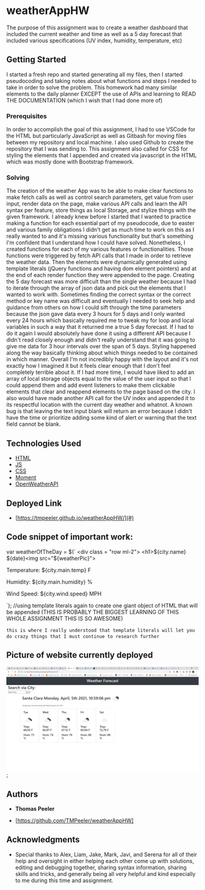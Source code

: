 # weatherAppHW

The purpose of this assignment was to create a weather dashboard that included the current weather and time as well as a 5 day forecast that included various specifications (UV index, humidity, temperature, etc)

## Getting Started

I started a fresh repo and started generating all my files, then I started pseudocoding and taking notes about what functions and steps I needed to take in order to solve the problem. This homework had many similar elements to the daily planner EXCEPT the use of APIs and learning to READ THE DOCUMENTATION (which I wish that I had done more of)

### Prerequisites

In order to accomplish the goal of this assignment, I had to use VSCode for the HTML but particularly JavaScript as well as Gitbash for moving files between my repository and local machine. I also used Github to create the repository that I was sending to. This assignment also called for CSS for styling the elements that I appended and created via javascript in the HTML which was mostly done with Bootstrap framework. 

### Solving

The creation of the weather App was to be able to make clear functions to make fetch calls as well as control search parameters, get value from user input, render data on the page, make various API calls and learn the API syntax per feature, store things as local Storage, and stylize things with the given framework. I already knew before I started that I wanted to practice making a function for each essential part of my pseudocode, due to easter and various family obligations I didn't get as much time to work on this as I really wanted to and it's missing various functionality but that's something I'm confident that I understand how I could have solved. Nonetheless, I created functions for each of my various features or functionalities. Those functions were triggered by fetch API calls that I made in order to retrieve the weather data. Then the elements were dynamically generated using template literals (jQuery functions and having dom element pointers) and at the end of each render function they were appended to the page. Creating the 5 day forecast was more difficult than the single weather because I had to iterate through the array of json data and pick out the elements that I wanted to work with. Sometimes finding the correct syntax or the correct method or key name was difficult and eventually I needed to seek help and guidance from others on how I could sift through the time parameters because the json gave data every 3 hours for 5 days and I only wanted every 24 hours which basically required me to tweak my for loop and local variables in such a way that it returned me a true 5 day forecast. If I had to do it again I would absolutely have done it using a different API because I didn't read closely enough and didn't really understand that it was going to give me data for 3 hour intervals over the span of 5 days. Styling happened along the way basically thinking about which things needed to be contained in which manner. Overall I'm not incredibly happy with the layout and it's not exactly how I imagined it but it feels clear enough that I don't feel completely terrible about it. If I had more time, I would have liked to add an array of local storage objects equal to the value of the user input so that I could append them and add event listeners to make them clickable elements that clear and reappend elements to the page based on the city. I also would have made another API call for the UV index and appended it to its respectful location with the current day weather and whatnot. A known bug is that leaving the text input blank will return an error because I didn't have the time or prioritize adding some kind of alert or warning that the text field cannot be blank.


## Technologies Used

* [HTML](https://developer.mozilla.org/en-US/docs/Web/HTML)
* [JS](https://www.javascript.com/)
* [CSS](https://developer.mozilla.org/en-US/docs/Web/CSS)
* [Moment](https://momentjs.com/)
* [OpenWeatherAPI](https://openweathermap.org/api)

## Deployed Link

* [https://tmpeeler.github.io/weatherAppHW/](#)

## Code snippet of important work:

 var weatherOfTheDay = $(` 
    <div class = "row ml-2"> 
    <h1>${city.name} ${date}<img src="${weatherPic}"></h1>
    <p>Temperature: ${city.main.temp} F</p>
    <p>Humidity:  ${city.main.humidity} % </p>
    <p>Wind Speed: ${city.wind.speed} MPH </p>
    </div>
    `);
    //using template literals again to create one giant object of HTML that will be appended (THIS IS PROBABLY THE BIGGEST LEARNING OF THIS WHOLE ASSIGNMENT THIS IS SO AWESOME)

    this is where I really understood that template literals will let you do crazy things that I must continue to research further


## Picture of website currently deployed

![screenshot](weatherAppHWScreenshot.png);

## Authors

* **Thomas Peeler** 

- [https://github.com/TMPeeler/weatherAppHW]

## Acknowledgments

* Special thanks to Alex, Liam, Jake, Mark, Javi, and Serena for all of their help and oversight in either helping each other come up with solutions, editing and debugging together, sharing syntax information, sharing skills and tricks, and generally being all very helpful and kind especially to me during this time and assignment.
